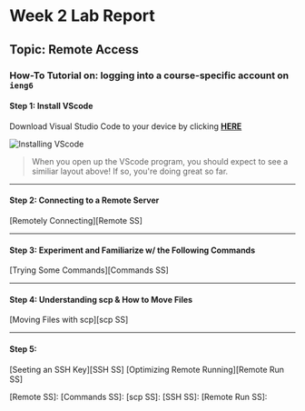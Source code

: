 # Week 2 Lab Report
## Topic: Remote Access 

### How-To Tutorial on: logging into a course-specific account on `ieng6`
#### Step 1: Install VScode
Download Visual Studio Code to your device by clicking [**HERE**][VScode Link]

![Installing VScode][VScode SS]
> When you open up the VScode program, you should expect to see a similiar layout above! If so, you're doing great so far.
---

#### Step 2: Connecting to a Remote Server
[Remotely Connecting][Remote SS]

---
#### Step 3: Experiment and Familiarize w/ the Following Commands
[Trying Some Commands][Commands SS]

---
#### Step 4: Understanding scp & How to Move Files
[Moving Files with scp][scp SS]

---
#### Step 5: 
[Seeting an SSH Key][SSH SS]
[Optimizing Remote Running][Remote Run SS]

[VScode Link]: https://code.visualstudio.com/
[VScode SS]: https://user-images.githubusercontent.com/103156131/162597326-4984a9c9-627c-4c1a-bafd-4ecc29601f57.JPG
[Remote SS]:
[Commands SS]:
[scp SS]:
[SSH SS]:
[Remote Run SS]:
